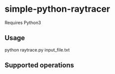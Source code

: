 # simple-python-raytracer

Requires Python3

## Usage
python raytrace.py input_file.txt

## Supported operations



